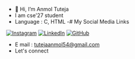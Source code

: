 - 👋 Hi, I’m Anmol Tuteja
- I am cse'27 student
- Language : C, HTML
-# My Social Media Links

[![Instagram](https://github.githubassets.com/images/modules/logos_page/Instagram-Logo.png)](https://www.instagram.com/anmoltuteja287/)
[![LinkedIn](https://github.githubassets.com/images/modules/logos_page/LinkedIn-Logo.png)](https://www.linkedin.com/in/anmol-tuteja-684b0327b/)
[![GitHub](https://github.githubassets.com/images/modules/logos_page/GitHub-Logo.png)](https://github.com/AnmolTutejaGitHub/)

- E mail : tutejaanmol54@gmail.com
- Let's connect 
